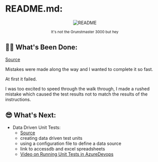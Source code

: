 ﻿# README.md:

<center>

![README](https://static.wikia.nocookie.net/villains/images/8/8b/Bob_Bastard.png)

<sub>It's not the Grunstmaster 3000 but hey</sub>

</center>

## 🤦‍♂️ What's Been Done:

[Source](https://learn.microsoft.com/en-us/visualstudio/test/walkthrough-creating-and-running-unit-tests-for-managed-code?view=vs-2022)

Mistakes were made along the way and I wanted to complete it so fast.

At first it failed.

I was too excited to speed through the walk through, I made a rushed mistake which caused the test results not to match the results of the instructions.


## 😎 What's Next:
- Data Driven Unit Tests:
	- [Source](https://learn.microsoft.com/en-us/visualstudio/test/walkthrough-using-a-configuration-file-to-define-a-data-source?view=vs-2022) 
	- creating data driven test units
	- using a configuration file to define a data source
	- link to accessdb and excel spreadsheets
	- [Video on Running Unit Tests in AzureDevops](https://www.youtube.com/watch?v=uMrJxhb65mQ)

